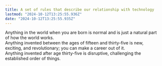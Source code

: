 ```yaml
---
title: A set of rules that describe our relationship with technology
lastmod: "2024-10-12T13:25:55.936Z"
date: "2024-10-12T13:25:55.935Z"
---
```


Anything in the world when you are born is normal and is just a natural part of how the world works.\
Anything invented between the ages of fifteen and thirty-five is new, exciting, and revolutionary; you can make a career out of it.\
Anything invented after age thirty-five is disruptive, challenging the established order of things.
